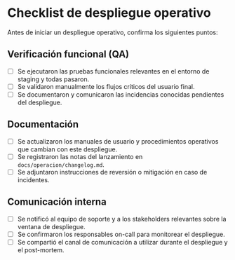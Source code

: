# Checklist de despliegue operativo

Antes de iniciar un despliegue operativo, confirma los siguientes puntos:

## Verificación funcional (QA)

- [ ] Se ejecutaron las pruebas funcionales relevantes en el entorno de staging y todas pasaron.
- [ ] Se validaron manualmente los flujos críticos del usuario final.
- [ ] Se documentaron y comunicaron las incidencias conocidas pendientes del despliegue.

## Documentación

- [ ] Se actualizaron los manuales de usuario y procedimientos operativos que cambian con este despliegue.
- [ ] Se registraron las notas del lanzamiento en `docs/operacion/changelog.md`.
- [ ] Se adjuntaron instrucciones de reversión o mitigación en caso de incidentes.

## Comunicación interna

- [ ] Se notificó al equipo de soporte y a los stakeholders relevantes sobre la ventana de despliegue.
- [ ] Se confirmaron los responsables on-call para monitorear el despliegue.
- [ ] Se compartió el canal de comunicación a utilizar durante el despliegue y el post-mortem.
